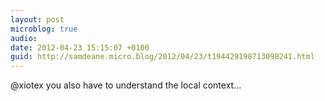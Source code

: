 ```yaml
---
layout: post
microblog: true
audio: 
date: 2012-04-23 15:15:07 +0100
guid: http://samdeane.micro.blog/2012/04/23/t194429198713098241.html
---
```

@xiotex you also have to understand the local context...
